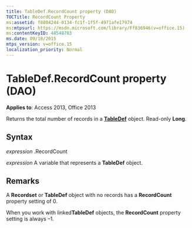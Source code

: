 ```yaml
---
title: TableDef.RecordCount property (DAO)
TOCTitle: RecordCount Property
ms:assetid: f8804244-0134-fc1f-1f5f-4971afe17974
ms:mtpsurl: https://msdn.microsoft.com/library/Ff836946(v=office.15)
ms:contentKeyID: 48548783
ms.date: 09/18/2015
mtps_version: v=office.15
localization_priority: Normal
---
```


# TableDef.RecordCount property (DAO)


**Applies to**: Access 2013, Office 2013

Returns the total number of records in a **[TableDef](tabledef-object-dao.md)** object. Read-only **Long**.

## Syntax

*expression* .RecordCount

*expression* A variable that represents a **TableDef** object.

## Remarks

A **Recordset** or **TableDef** object with no records has a **RecordCount** property setting of 0.

When you work with linked**TableDef** objects, the **RecordCount** property setting is always –1.

